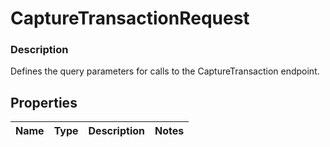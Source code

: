 
# CaptureTransactionRequest

### Description

Defines the query parameters for calls to the CaptureTransaction endpoint.

## Properties
Name | Type | Description | Notes
------------ | ------------- | ------------- | -------------



